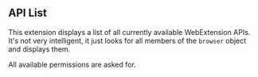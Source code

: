## API List

This extension displays a list of all currently available WebExtension APIs. It's not very intelligent, it just looks for all members of the `browser` object and displays them.

All available permissions are asked for.
